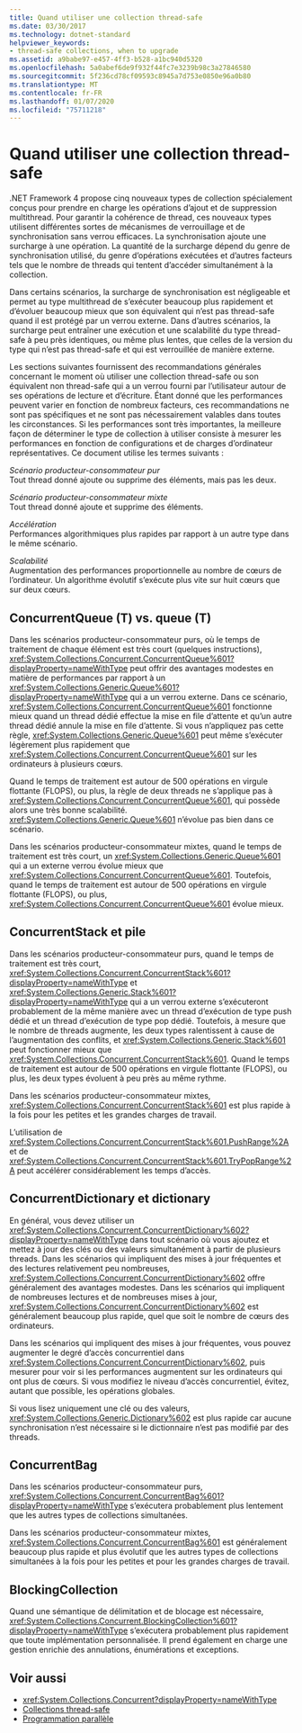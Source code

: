 ```yaml
---
title: Quand utiliser une collection thread-safe
ms.date: 03/30/2017
ms.technology: dotnet-standard
helpviewer_keywords:
- thread-safe collections, when to upgrade
ms.assetid: a9babe97-e457-4ff3-b528-a1bc940d5320
ms.openlocfilehash: 5a0abef6de9f932f44fc7e3239b98c3a27846580
ms.sourcegitcommit: 5f236cd78cf09593c8945a7d753e0850e96a0b80
ms.translationtype: MT
ms.contentlocale: fr-FR
ms.lasthandoff: 01/07/2020
ms.locfileid: "75711218"
---
```

# <a name="when-to-use-a-thread-safe-collection"></a>Quand utiliser une collection thread-safe
.NET Framework 4 propose cinq nouveaux types de collection spécialement conçus pour prendre en charge les opérations d’ajout et de suppression multithread. Pour garantir la cohérence de thread, ces nouveaux types utilisent différentes sortes de mécanismes de verrouillage et de synchronisation sans verrou efficaces. La synchronisation ajoute une surcharge à une opération. La quantité de la surcharge dépend du genre de synchronisation utilisé, du genre d’opérations exécutées et d’autres facteurs tels que le nombre de threads qui tentent d’accéder simultanément à la collection.  
  
 Dans certains scénarios, la surcharge de synchronisation est négligeable et permet au type multithread de s’exécuter beaucoup plus rapidement et d’évoluer beaucoup mieux que son équivalent qui n’est pas thread-safe quand il est protégé par un verrou externe. Dans d’autres scénarios, la surcharge peut entraîner une exécution et une scalabilité du type thread-safe à peu près identiques, ou même plus lentes, que celles de la version du type qui n’est pas thread-safe et qui est verrouillée de manière externe.  
  
 Les sections suivantes fournissent des recommandations générales concernant le moment où utiliser une collection thread-safe ou son équivalent non thread-safe qui a un verrou fourni par l’utilisateur autour de ses opérations de lecture et d’écriture. Étant donné que les performances peuvent varier en fonction de nombreux facteurs, ces recommandations ne sont pas spécifiques et ne sont pas nécessairement valables dans toutes les circonstances. Si les performances sont très importantes, la meilleure façon de déterminer le type de collection à utiliser consiste à mesurer les performances en fonction de configurations et de charges d’ordinateur représentatives. Ce document utilise les termes suivants :  
  
 *Scénario producteur-consommateur pur*  
 Tout thread donné ajoute ou supprime des éléments, mais pas les deux.  
  
 *Scénario producteur-consommateur mixte*  
 Tout thread donné ajoute et supprime des éléments.  
  
 *Accélération*  
 Performances algorithmiques plus rapides par rapport à un autre type dans le même scénario.  
  
 *Scalabilité*  
 Augmentation des performances proportionnelle au nombre de cœurs de l’ordinateur. Un algorithme évolutif s’exécute plus vite sur huit cœurs que sur deux cœurs.  
  
## <a name="concurrentqueuet-vs-queuet"></a>ConcurrentQueue (T) vs. queue (T)  
 Dans les scénarios producteur-consommateur purs, où le temps de traitement de chaque élément est très court (quelques instructions), <xref:System.Collections.Concurrent.ConcurrentQueue%601?displayProperty=nameWithType> peut offrir des avantages modestes en matière de performances par rapport à un <xref:System.Collections.Generic.Queue%601?displayProperty=nameWithType> qui a un verrou externe. Dans ce scénario, <xref:System.Collections.Concurrent.ConcurrentQueue%601> fonctionne mieux quand un thread dédié effectue la mise en file d’attente et qu’un autre thread dédié annule la mise en file d’attente. Si vous n’appliquez pas cette règle, <xref:System.Collections.Generic.Queue%601> peut même s’exécuter légèrement plus rapidement que <xref:System.Collections.Concurrent.ConcurrentQueue%601> sur les ordinateurs à plusieurs cœurs.  
  
 Quand le temps de traitement est autour de 500 opérations en virgule flottante (FLOPS), ou plus, la règle de deux threads ne s’applique pas à <xref:System.Collections.Concurrent.ConcurrentQueue%601>, qui possède alors une très bonne scalabilité. <xref:System.Collections.Generic.Queue%601> n’évolue pas bien dans ce scénario.  
  
 Dans les scénarios producteur-consommateur mixtes, quand le temps de traitement est très court, un <xref:System.Collections.Generic.Queue%601> qui a un externe verrou évolue mieux que <xref:System.Collections.Concurrent.ConcurrentQueue%601>. Toutefois, quand le temps de traitement est autour de 500 opérations en virgule flottante (FLOPS), ou plus, <xref:System.Collections.Concurrent.ConcurrentQueue%601> évolue mieux.  
  
## <a name="concurrentstack-vs-stack"></a>ConcurrentStack et pile  
 Dans les scénarios producteur-consommateur purs, quand le temps de traitement est très court, <xref:System.Collections.Concurrent.ConcurrentStack%601?displayProperty=nameWithType> et <xref:System.Collections.Generic.Stack%601?displayProperty=nameWithType> qui a un verrou externe s’exécuteront probablement de la même manière avec un thread d’exécution de type push dédié et un thread d’exécution de type pop dédié. Toutefois, à mesure que le nombre de threads augmente, les deux types ralentissent à cause de l’augmentation des conflits, et <xref:System.Collections.Generic.Stack%601> peut fonctionner mieux que <xref:System.Collections.Concurrent.ConcurrentStack%601>. Quand le temps de traitement est autour de 500 opérations en virgule flottante (FLOPS), ou plus, les deux types évoluent à peu près au même rythme.  
  
 Dans les scénarios producteur-consommateur mixtes, <xref:System.Collections.Concurrent.ConcurrentStack%601> est plus rapide à la fois pour les petites et les grandes charges de travail.  
  
 L’utilisation de <xref:System.Collections.Concurrent.ConcurrentStack%601.PushRange%2A> et de <xref:System.Collections.Concurrent.ConcurrentStack%601.TryPopRange%2A> peut accélérer considérablement les temps d’accès.  
  
## <a name="concurrentdictionary-vs-dictionary"></a>ConcurrentDictionary et dictionary  
 En général, vous devez utiliser un <xref:System.Collections.Concurrent.ConcurrentDictionary%602?displayProperty=nameWithType> dans tout scénario où vous ajoutez et mettez à jour des clés ou des valeurs simultanément à partir de plusieurs threads. Dans les scénarios qui impliquent des mises à jour fréquentes et des lectures relativement peu nombreuses, <xref:System.Collections.Concurrent.ConcurrentDictionary%602> offre généralement des avantages modestes. Dans les scénarios qui impliquent de nombreuses lectures et de nombreuses mises à jour, <xref:System.Collections.Concurrent.ConcurrentDictionary%602> est généralement beaucoup plus rapide, quel que soit le nombre de cœurs des ordinateurs.  
  
 Dans les scénarios qui impliquent des mises à jour fréquentes, vous pouvez augmenter le degré d’accès concurrentiel dans <xref:System.Collections.Concurrent.ConcurrentDictionary%602>, puis mesurer pour voir si les performances augmentent sur les ordinateurs qui ont plus de cœurs. Si vous modifiez le niveau d’accès concurrentiel, évitez, autant que possible, les opérations globales.  
  
 Si vous lisez uniquement une clé ou des valeurs, <xref:System.Collections.Generic.Dictionary%602> est plus rapide car aucune synchronisation n’est nécessaire si le dictionnaire n’est pas modifié par des threads.  
  
## <a name="concurrentbag"></a>ConcurrentBag  
 Dans les scénarios producteur-consommateur purs, <xref:System.Collections.Concurrent.ConcurrentBag%601?displayProperty=nameWithType> s’exécutera probablement plus lentement que les autres types de collections simultanées.  
  
 Dans les scénarios producteur-consommateur mixtes, <xref:System.Collections.Concurrent.ConcurrentBag%601> est généralement beaucoup plus rapide et plus évolutif que les autres types de collections simultanées à la fois pour les petites et pour les grandes charges de travail.  
  
## <a name="blockingcollection"></a>BlockingCollection  
 Quand une sémantique de délimitation et de blocage est nécessaire, <xref:System.Collections.Concurrent.BlockingCollection%601?displayProperty=nameWithType> s’exécutera probablement plus rapidement que toute implémentation personnalisée. Il prend également en charge une gestion enrichie des annulations, énumérations et exceptions.  
  
## <a name="see-also"></a>Voir aussi

- <xref:System.Collections.Concurrent?displayProperty=nameWithType>
- [Collections thread-safe](../../../../docs/standard/collections/thread-safe/index.md)
- [Programmation parallèle](../../../../docs/standard/parallel-programming/index.md)
